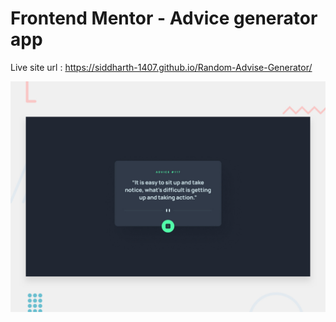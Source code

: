 # Frontend Mentor - Advice generator app
Live site url : https://siddharth-1407.github.io/Random-Advise-Generator/


![Design preview for the Advice generator app coding challenge](./design/desktop-preview.jpg)

